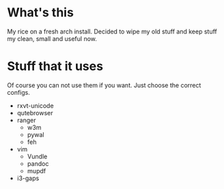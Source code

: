 # What's this
My rice on a fresh arch install. Decided to wipe my old stuff and keep stuff my clean, small and useful now.

# Stuff that it uses
Of course you can not use them if you want. Just choose the correct configs.
- rxvt-unicode
- qutebrowser
- ranger
  - w3m
  - pywal
  - feh
- vim
  - Vundle
  - pandoc
  - mupdf
- i3-gaps
